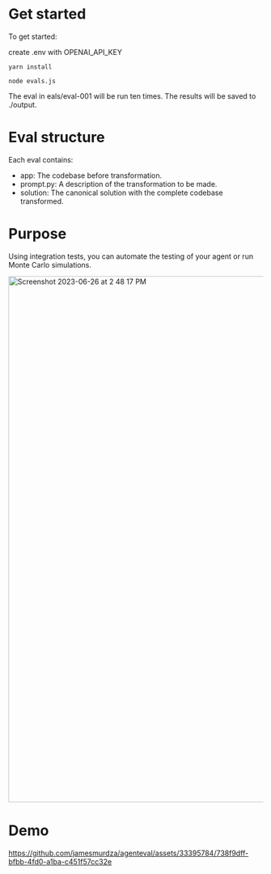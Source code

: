 # Get started

To get started:

create .env with OPENAI_API_KEY

`yarn install`

`node evals.js`

The eval in eals/eval-001 will be run ten times. The results will be saved to ./output.

# Eval structure

Each eval contains:

- app: The codebase before transformation.
- prompt.py: A description of the transformation to be made.
- solution: The canonical solution with the complete codebase transformed.

# Purpose

Using integration tests, you can automate the testing of your agent or run Monte Carlo simulations.

<img width="1041" alt="Screenshot 2023-06-26 at 2 48 17 PM" src="https://github.com/jamesmurdza/agenteval/assets/33395784/26f416f8-b803-402c-8abe-6b5bca9bc253">

# Demo

https://github.com/jamesmurdza/agenteval/assets/33395784/738f9dff-bfbb-4fd0-a1ba-c451f57cc32e

